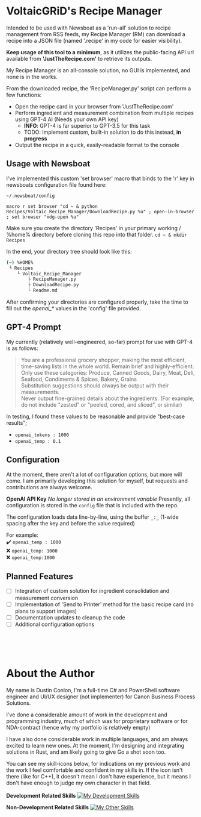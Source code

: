 # VoltaicGRiD's Recipe Manager
Intended to be used with Newsboat as a 'run-all' solution to recipe management from RSS feeds, my Recipe Manager (RM) can download a recipe into a JSON file (named '.recipe' in my code for easier visibility).


**Keep usage of this tool to a minimum**, as it utilizes the public-facing API url available from **'JustTheRecipe.com'** to retrieve its outputs.


My Recipe Manager is an all-console solution, no GUI is implemented, and none is in the works.

From the downloaded recipe, the 'RecipeManager.py' script can perform a few functions:
- Open the recipe card in your browser from 'JustTheRecipe.com'
- Perform ingredient and measurement combination from multiple recipes using GPT-4 AI (Needs your own API key)
    - **INFO**: GPT-4 is far superior to GPT-3.5 for this task
    - TODO: Implement custom, built-in solution to do this instead, **in progress**
- Output the recipe in a quick, easily-readable format to the console


## Usage with Newsboat
I've implemented this custom 'set browser' macro that binds to the 'r' key in newsboats configuration file found here:

`~/.newsboat/config`

`macro r set browser "cd ~ & python Recipes/Voltaic_Recipe_Manager/DownloadRecipe.py %u" ; open-in-browser ; set browser "xdg-open %u"`


Make sure you create the directory 'Recipes' in your primary working / %home% directory before cloning this repo into that folder.
`cd ~ & mkdir Recipes`

In the end, your directory tree should look like this:

```bash
(~) %HOME%
 └ Recipes
    └ Voltaic_Recipe_Manager
        ├ RecipeManager.py
        ├ DownloadRecipe.py
        └ Readme.md
```


After confirming your directories are configured properly, take the time to fill out the *openai_\** values in the 'config' file provided.


## GPT-4 Prompt
My currently (relatively well-engineered, so-far) prompt for use with GPT-4 is as follows:

> You are a professional grocery shopper, making the most efficient, time-saving lists in the whole world. Remain brief and highly-efficient.
\
> Only use these categories: Produce, Canned Goods, Dairy, Meat, Deli, Seafood, Condiments & Spices, Bakery, Grains
\
> Substitution suggestions should always be output with their measurements.
\
> Never output fine-grained details about the ingredients. (For example, do not include "zested" or "peeled, cored, and sliced", or similar)

In testing, I found these values to be reasonable and provide "best-case results";

- `openai_tokens : 1000`
- `openai_temp : 0.1`


## Configuration
At the moment, there aren't a lot of configuration options, but more will come. I am primarily developing this solution for myself, but requests and contributions are always welcome.


**OpenAI API Key**
*No longer stored in an environment variable*
Presently, all configuration is stored in the `config` file that is included with the repo.

The configuration loads data line-by-line, using the buffer `_:_` (1-wide spacing after the key and before the value required)


For example:
\
:heavy_check_mark: `openai_temp : 1000`
\
:x: `openai_temp: 1000` 
\
:x: `openai_temp:1000`


## Planned Features
- [ ] Integration of custom solution for ingredient consolidation and measurement conversion
- [ ] Implementation of 'Send to Printer' method for the basic recipe card (no plans to support images)
- [ ] Documentation updates to cleanup the code
- [ ] Additional configuration options

<br>
<br>
<br>

# About the Author
My name is Dustin Conlon, I'm a full-time C# and PowerShell software engineer and UI/UX designer (not implementer) for Canon Business Process Solutions.

I've done a considerable amount of work in the development and programming industry, much of which was for proprietary software or for NDA-contract (hence why my portfolio is relatively empty)

I have also done considerable work in multiple languages, and am always excited to learn new ones. At the moment, I'm designing and integrating solutions in Rust, and am likely going to give Go a shot soon too.

You can see my skill-icons below, for indications on my previous work and the work I feel comfortable and confident in my skills in. If the icon isn't there (like for C++), it doesn't mean I don't have experience, but it means I don't have enough to judge my own character in that field.
<br>
<br>
**Development Related Skills**
[![My Development Skills](https://skillicons.dev/icons?i=azure,cs,css,bootstrap,dotnet,discord,git,html,py,sqlite,neovim,mysql,powershell)](https://skillicons.dev)

**Non-Development Related Skills**
[![My Other Skills](https://skillicons.dev/icons?i=ps,blender,pr,unity,unreal,sketchup,visualstudio,wordpress,mastodon,activitypub,misskey)](https://skillicons.dev)
